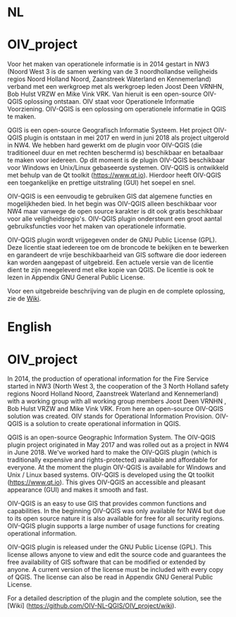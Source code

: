 # NL
# OIV_project

Voor het maken van operationele informatie is in 2014 gestart in NW3 (Noord West 3 is de samen werking van de 3 noordhollandse veiligheids regios Noord Holland Noord, Zaanstreek Waterland en Kennemerland) verband met een werkgroep met als werkgroep leden Joost Deen VRNHN, Bob Hulst VRZW en Mike Vink VRK. 
Van hieruit is een open-source OIV-QGIS oplossing ontstaan.
OIV staat voor Operationele Informatie Voorziening.
OIV-QGIS is een oplossing om operationele informatie in QGIS te maken.

QGIS is een open-source Geografisch Informatie Systeem. Het project OIV-QGIS plugin is ontstaan in mei 2017 en werd in juni 2018 als project uitgerold in NW4. 
We hebben hard gewerkt om de plugin voor OIV-QGIS (die traditioneel duur en met rechten beschermd is) beschikbaar en betaalbaar te maken voor iedereen. 
Op dit moment is de plugin OIV-QGIS beschikbaar voor Windows en Unix/Linux gebaseerde systemen. OIV-QGIS is ontwikkeld met behulp van de Qt toolkit (https://www.qt.io).  Hierdoor heeft OIV-QGIS een toegankelijke en prettige uitstraling (GUI) het soepel en snel.

OIV-QGIS is een eenvoudig te gebruiken GIS dat algemene functies en mogelijkheden bied. In het begin was OIV-QGIS alleen beschikbaar voor NW4 maar vanwege de open source karakter is dit ook gratis beschikbaar voor alle veiligheidsregio's. OIV-QGIS plugin ondersteunt een groot aantal gebruiksfuncties voor het maken van operationele informatie.

OIV-QGIS plugin wordt vrijgegeven onder de GNU Public License (GPL). Deze licentie staat iedereen toe om de broncode te bekijken en te bewerken en garandeert de vrije beschikbaarheid van GIS software die door iedereen kan worden aangepast of uitgebreid. Een actuele versie van de licentie dient te zijn meegeleverd met elke kopie van QGIS. De licentie is ook te lezen in Appendix GNU General Public License.

Voor een uitgebreide beschrijving van de plugin en de complete oplossing, zie de [Wiki](https://github.com/OIV-NL-QGIS/OIV_project/wiki).


# English
# OIV_project

In 2014, the production of operational information for the Fire Service started in NW3 (North West 3, the cooperation of the 3 North Holland safety regions Noord Holland Noord, Zaanstreek Waterland and Kennemerland) with a working group with all working group members Joost Deen VRNHN , Bob Hulst VRZW and Mike Vink VRK.
From here an open-source OIV-QGIS solution was created.
OIV stands for Operational Information Provision.
OIV-QGIS is a solution to create operational information in QGIS.

QGIS is an open-source Geographic Information System. The OIV-QGIS plugin project originated in May 2017 and was rolled out as a project in NW4 in June 2018.
We've worked hard to make the OIV-QGIS plugin (which is traditionally expensive and rights-protected) available and affordable for everyone.
At the moment the plugin OIV-QGIS is available for Windows and Unix / Linux based systems. OIV-QGIS is developed using the Qt toolkit (https://www.qt.io). This gives OIV-QGIS an accessible and pleasant appearance (GUI) and makes it smooth and fast.

OIV-QGIS is an easy to use GIS that provides common functions and capabilities. In the beginning OIV-QGIS was only available for NW4 but due to its open source nature it is also available for free for all security regions. OIV-QGIS plugin supports a large number of usage functions for creating operational information.

OIV-QGIS plugin is released under the GNU Public License (GPL). This license allows anyone to view and edit the source code and guarantees the free availability of GIS software that can be modified or extended by anyone. A current version of the license must be included with every copy of QGIS. The license can also be read in Appendix GNU General Public License.

For a detailed description of the plugin and the complete solution, see the [Wiki] (https://github.com/OIV-NL-QGIS/OIV_project/wiki).
